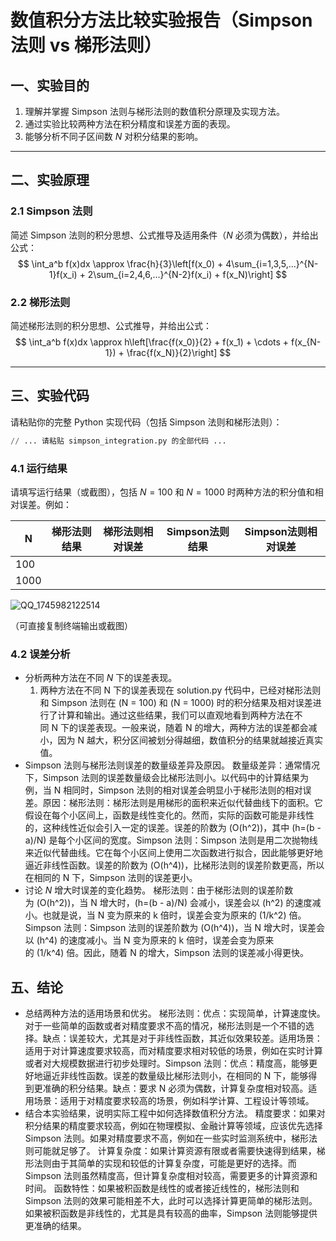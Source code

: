 # 数值积分方法比较实验报告（Simpson 法则 vs 梯形法则）

## 一、实验目的

1. 理解并掌握 Simpson 法则与梯形法则的数值积分原理及实现方法。
2. 通过实验比较两种方法在积分精度和误差方面的表现。
3. 能够分析不同子区间数 $N$ 对积分结果的影响。

---

## 二、实验原理

### 2.1 Simpson 法则

简述 Simpson 法则的积分思想、公式推导及适用条件（$N$ 必须为偶数），并给出公式：
$$
\int_a^b f(x)dx \approx \frac{h}{3}\left[f(x_0) + 4\sum_{i=1,3,5,...}^{N-1}f(x_i) + 2\sum_{i=2,4,6,...}^{N-2}f(x_i) + f(x_N)\right]
$$

### 2.2 梯形法则

简述梯形法则的积分思想、公式推导，并给出公式：
$$
\int_a^b f(x)dx \approx h\left[\frac{f(x_0)}{2} + f(x_1) + \cdots + f(x_{N-1}) + \frac{f(x_N)}{2}\right]
$$

---

## 三、实验代码

请粘贴你的完整 Python 实现代码（包括 Simpson 法则和梯形法则）：

```python
// ... 请粘贴 simpson_integration.py 的全部代码 ...
```
### 4.1 运行结果
请填写运行结果（或截图），包括 $N=100$ 和 $N=1000$ 时两种方法的积分值和相对误差。例如：

| N    | 梯形法则结果 | 梯形法则相对误差 | Simpson法则结果 | Simpson法则相对误差 |
|------|--------------|------------------|-----------------|--------------------|
| 100  |              |                  |                 |                    |
| 1000 |              |                  |                 |                    |
![QQ_1745982122514](https://github.com/user-attachments/assets/d3abbe9b-b9b0-4b65-b37b-0a1d47bc8007)


（可直接复制终端输出或截图）

### 4.2 误差分析
- 分析两种方法在不同 $N$ 下的误差表现。
  1. 两种方法在不同 N 下的误差表现在 solution.py 代码中，已经对梯形法则和 Simpson 法则在 \(N = 100\) 和 \(N = 1000\) 时的积分结果及相对误差进行了计算和输出。通过这些结果，我们可以直观地看到两种方法在不同 N 下的误差表现。一般来说，随着 N 的增大，两种方法的误差都会减小，因为 N 越大，积分区间被划分得越细，数值积分的结果就越接近真实值。
- Simpson 法则与梯形法则误差的数量级差异及原因。
  数量级差异：通常情况下，Simpson 法则的误差数量级会比梯形法则小。以代码中的计算结果为例，当 N 相同时，Simpson 法则的相对误差会明显小于梯形法则的相对误差。原因：梯形法则：梯形法则是用梯形的面积来近似代替曲线下的面积。它假设在每个小区间上，函数是线性变化的。然而，实际的函数可能是非线性的，这种线性近似会引入一定的误差。误差的阶数为 \(O(h^2)\)，其中 \(h=(b - a)/N\) 是每个小区间的宽度。Simpson 法则：Simpson 法则是用二次抛物线来近似代替曲线。它在每个小区间上使用二次函数进行拟合，因此能够更好地逼近非线性函数。误差的阶数为 \(O(h^4)\)，比梯形法则的误差阶数更高，所以在相同的 N 下，Simpson 法则的误差更小。
- 讨论 $N$ 增大时误差的变化趋势。
  梯形法则：由于梯形法则的误差阶数为 \(O(h^2)\)，当 N 增大时，\(h=(b - a)/N\) 会减小，误差会以 \(h^2\) 的速度减小。也就是说，当 N 变为原来的 k 倍时，误差会变为原来的 \(1/k^2\) 倍。Simpson 法则：Simpson 法则的误差阶数为 \(O(h^4)\)，当 N 增大时，误差会以 \(h^4\) 的速度减小。当 N 变为原来的 k 倍时，误差会变为原来的 \(1/k^4\) 倍。因此，随着 N 的增大，Simpson 法则的误差减小得更快。

## 五、结论
- 总结两种方法的适用场景和优劣。
  梯形法则：优点：实现简单，计算速度快。对于一些简单的函数或者对精度要求不高的情况，梯形法则是一个不错的选择。缺点：误差较大，尤其是对于非线性函数，其近似效果较差。适用场景：适用于对计算速度要求较高，而对精度要求相对较低的场景，例如在实时计算或者对大规模数据进行初步处理时。Simpson 法则：优点：精度高，能够更好地逼近非线性函数。误差的数量级比梯形法则小，在相同的 N 下，能够得到更准确的积分结果。缺点：要求 N 必须为偶数，计算复杂度相对较高。适用场景：适用于对精度要求较高的场景，例如科学计算、工程设计等领域。
- 结合本实验结果，说明实际工程中如何选择数值积分方法。
  精度要求：如果对积分结果的精度要求较高，例如在物理模拟、金融计算等领域，应该优先选择 Simpson 法则。如果对精度要求不高，例如在一些实时监测系统中，梯形法则可能就足够了。
计算复杂度：如果计算资源有限或者需要快速得到结果，梯形法则由于其简单的实现和较低的计算复杂度，可能是更好的选择。而 Simpson 法则虽然精度高，但计算复杂度相对较高，需要更多的计算资源和时间。
函数特性：如果被积函数是线性的或者接近线性的，梯形法则和 Simpson 法则的效果可能相差不大，此时可以选择计算更简单的梯形法则。如果被积函数是非线性的，尤其是具有较高的曲率，Simpson 法则能够提供更准确的结果。
